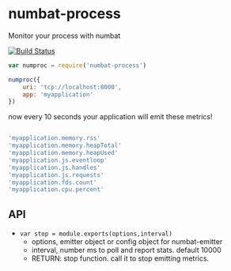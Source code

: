 # numbat-process

Monitor your process with numbat

[![Build Status](https://travis-ci.org/numbat-metrics/numbat-process.svg?branch=master)](https://travis-ci.org/numbat-metrics/numbat-process)

```js
var numproc = require('numbat-process')

numproc({
    uri: 'tcp://localhost:8000',
    app: 'myapplication'
})

```

now every 10 seconds your application will emit these metrics!

```js

'myapplication.memory.rss'
'myapplication.memory.heapTotal'
'myapplication.memory.heapUsed'
'myapplication.js.eventloop'
'myapplication.js.handles'
'myapplication.js.requests'
'myapplication.fds.count'
'myapplication.cpu.percent'

```

## API

- `var stop = module.exports(options,interval)`
  - options, emitter object or config object for numbat-emitter
  - interval, number ms to poll and report stats. default 10000
  - RETURN: stop function. call it to stop emitting metrics.
